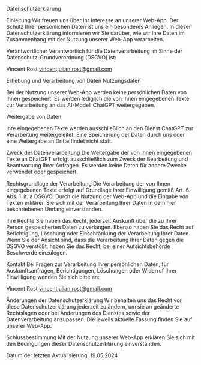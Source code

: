 Datenschutzerklärung

Einleitung
Wir freuen uns über Ihr Interesse an unserer Web-App. Der Schutz Ihrer persönlichen Daten ist uns ein besonderes Anliegen. In dieser Datenschutzerklärung informieren wir Sie darüber, wie wir Ihre Daten im Zusammenhang mit der Nutzung unserer Web-App verarbeiten.

Verantwortlicher
Verantwortlich für die Datenverarbeitung im Sinne der Datenschutz-Grundverordnung (DSGVO) ist:

Vincent Rost
vincentjulian.rost@gmail.com

Erhebung und Verarbeitung von Daten
Nutzungsdaten

Bei der Nutzung unserer Web-App werden keine persönlichen Daten von Ihnen gespeichert. Es werden lediglich die von Ihnen eingegebenen Texte zur Verarbeitung an das AI-Modell ChatGPT weitergegeben. 

Weitergabe von Daten

Ihre eingegebenen Texte werden ausschließlich an den Dienst ChatGPT zur Verarbeitung weitergeleitet. Eine Speicherung der Daten durch uns oder eine Weitergabe an Dritte findet nicht statt.

Zweck der Datenverarbeitung
Die Weitergabe der von Ihnen eingegebenen Texte an ChatGPT erfolgt ausschließlich zum Zweck der Bearbeitung und Beantwortung Ihrer Anfragen. Es werden keine Daten für andere Zwecke verwendet oder gespeichert.

Rechtsgrundlage der Verarbeitung
Die Verarbeitung der von Ihnen eingegebenen Texte erfolgt auf Grundlage Ihrer Einwilligung gemäß Art. 6 Abs. 1 lit. a DSGVO. Durch die Nutzung der Web-App und die Eingabe von Texten erklären Sie sich mit der Verarbeitung Ihrer Daten in dem hier beschriebenen Umfang einverstanden.

Ihre Rechte
Sie haben das Recht, jederzeit Auskunft über die zu Ihrer Person gespeicherten Daten zu verlangen. Ebenso haben Sie das Recht auf Berichtigung, Löschung oder Einschränkung der Verarbeitung Ihrer Daten. Wenn Sie der Ansicht sind, dass die Verarbeitung Ihrer Daten gegen die DSGVO verstößt, haben Sie das Recht, bei einer Aufsichtsbehörde Beschwerde einzulegen.

Kontakt
Bei Fragen zur Verarbeitung Ihrer persönlichen Daten, für Auskunftsanfragen, Berichtigungen, Löschungen oder Widerruf Ihrer Einwilligung wenden Sie sich bitte an:

Vincent Rost
vincentjulian.rost@gmail.com

Änderungen der Datenschutzerklärung
Wir behalten uns das Recht vor, diese Datenschutzerklärung jederzeit zu ändern, um sie an geänderte Rechtslagen oder bei Änderungen des Dienstes sowie der Datenverarbeitung anzupassen. Die jeweils aktuelle Fassung finden Sie auf unserer Web-App.

Schlussbestimmung
Mit der Nutzung unserer Web-App erklären Sie sich mit den Bedingungen dieser Datenschutzerklärung einverstanden.

Datum der letzten Aktualisierung: 19.05.2024
